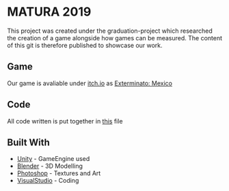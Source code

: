 # MATURA 2019
This project was created under the graduation-project which researched the creation of a game alongside how games can be measured. The content of this git is therefore published to showcase our work.

## Game
Our game is avaliable under [itch.io](http://itch.io) as [Exterminato: Mexico](http://crossbow-studios.itch.io/exterminator-mexico)

## Code
All code written is put together in [this](ALL.cs) file

## Built With

* [Unity](http://unity3d.com) - GameEngine used
* [Blender](http://blender.org) - 3D Modelling
* [Photoshop](http://adobe.com/photoshop) - Textures and Art
* [VisualStudio](http://visualstudio.microsoft.com) - Coding

